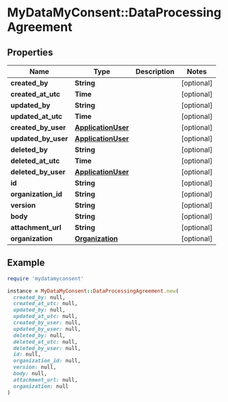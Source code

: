 # MyDataMyConsent::DataProcessingAgreement

## Properties

| Name | Type | Description | Notes |
| ---- | ---- | ----------- | ----- |
| **created_by** | **String** |  | [optional] |
| **created_at_utc** | **Time** |  | [optional] |
| **updated_by** | **String** |  | [optional] |
| **updated_at_utc** | **Time** |  | [optional] |
| **created_by_user** | [**ApplicationUser**](ApplicationUser.md) |  | [optional] |
| **updated_by_user** | [**ApplicationUser**](ApplicationUser.md) |  | [optional] |
| **deleted_by** | **String** |  | [optional] |
| **deleted_at_utc** | **Time** |  | [optional] |
| **deleted_by_user** | [**ApplicationUser**](ApplicationUser.md) |  | [optional] |
| **id** | **String** |  | [optional] |
| **organization_id** | **String** |  | [optional] |
| **version** | **String** |  | [optional] |
| **body** | **String** |  | [optional] |
| **attachment_url** | **String** |  | [optional] |
| **organization** | [**Organization**](Organization.md) |  | [optional] |

## Example

```ruby
require 'mydatamyconsent'

instance = MyDataMyConsent::DataProcessingAgreement.new(
  created_by: null,
  created_at_utc: null,
  updated_by: null,
  updated_at_utc: null,
  created_by_user: null,
  updated_by_user: null,
  deleted_by: null,
  deleted_at_utc: null,
  deleted_by_user: null,
  id: null,
  organization_id: null,
  version: null,
  body: null,
  attachment_url: null,
  organization: null
)
```

